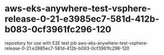# aws-eks-anywhere-test-vsphere-release-0-21-e3985ec7-581d-412b-b083-0cf3961fc296-120
repository for use with E2E test job aws-eks-anywhere-test-vsphere-release-0-21:e3985ec7-581d-412b-b083-0cf3961fc296-120
